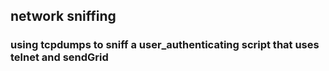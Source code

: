 ## network sniffing 
### using tcpdumps to sniff a user\_authenticating script that uses telnet and sendGrid
